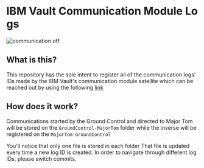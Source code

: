 # IBM Vault Communication Module Logs

![communication off](https://img.shields.io/badge/communication-off-red)

## What is this?
This repository has the sole intent to register all of the communication logs' IDs made by the IBM Vault's communication module satellite which can be reached out by using the following [link](https://assistant-chat-us-south.watsonplatform.net/web/public/14111530-cc8c-42d1-980e-bfa46cb46cd8)

## How does it work?
Communications started by the Ground Control and directed to Major Tom will be stored on the ```GroundControl-MajorTom``` folder while the inverse will be registered on the ```MajorTom-GroundControl```

You'll notice that only one file is stored in each folder That file is updated every time a new log ID is created. In order to navigate through different log IDs, please switch commits.
